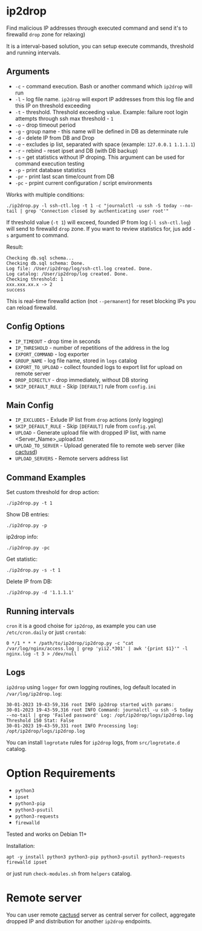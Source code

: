 # ip2drop

Find malicious IP addresses through executed command and send it's to firewalld `drop` zone for relaxing)

It is a interval-based solution, you can setup execute commands, threshold and running intervals.

## Arguments

* `-c` - command execution. Bash or another command which `ip2drop` will run
* `-l` - log file name. `ip2drop` will export IP addresses from this log file and this IP on threshold exceeding
* `-t` - threshold. Threshold exceeding value. Example: failure root login attempts through ssh max threshold - `1`
* `-o` - drop timeout period
* `-g` - group name - this name will be defined in DB as determinate rule
* `-d` - delete IP from DB and Drop
* `-e` - excludes ip list, separated with space (example: `127.0.0.1 1.1.1.1`)
* `-r` - rebind - reset ipset and DB (with DB backup)
* `-s` - get statistics without IP droping. This argument can be used for command execution testing
* `-p` - print database statistics
* `-pr` - print last scan time/count from DB
* `-pc` - prpint current configuration / script environments

Works with multiple conditions:

```
./ip2drop.py -l ssh-ctl.log -t 1 -c "journalctl -u ssh -S today --no-tail | grep 'Connection closed by authenticating user root'"
```

If threshold value (`-t 1`) will exceed, founded IP from log (`-l ssh-ctl.log`) will send to firewalld `drop` zone. 
If you want to review statistics for, jus add `-s` argument to command.

Result:

```
Checking db.sql schema...
Checking db.sql schema: Done.
Log file: /User/ip2drop/log/ssh-ctl.log created. Done.
Log catalog: /User/ip2drop/log created. Done.
Checking threshold: 1
xxx.xxx.xx.x -> 2
success
```

This is real-time firewalld action (not `--permanent`) for reset blocking IPs you can reload firewalld.

## Config Options

* `IP_TIMEOUT` - drop time in seconds
* `IP_THRESHOLD` - number of repetitions of the address in the log
* `EXPORT_COMMAND` - log exporter
* `GROUP_NAME` - log file name, stored in `logs` catalog
* `EXPORT_TO_UPLOAD` - collect founded logs to export list for upload on remote server
* `DROP_DIRECTLY` - drop immediately, without DB storing
* `SKIP_DEFAULT_RULE` - Skip `[DEFAULT]` rule from `config.ini`

## Main Config

* `IP_EXCLUDES` - Exlude IP list from `drop` actions (only logging) 
* `SKIP_DEFAULT_RULE` - Skip `[DEFAULT]` rule from `config.yml`
* `UPLOAD` - Generate upload file with dropped IP list, with name <Server_Name>_upload.txt
* `UPLOAD_TO_SERVER` - Upload generated file to remote web server (like [cactusd](https://github.com/m0zgen/cactusd))
* `UPLOAD_SERVERS` - Remote servers address list

## Command Examples

Set custom threshold for drop action:
```
./ip2drop.py -t 1
```

Show DB entries:
```
./ip2drop.py -p
```

ip2drop info:
```
./ip2drop.py -pc
```

Get statistic:
```
./ip2drop.py -s -t 1
```

Delete IP from DB:
```
./ip2drop.py -d '1.1.1.1'
```

## Running intervals

`cron` it is a good choise for `ip2drop`, as example you can use `/etc/cron.daily` or just `crontab`:

```
0 */1 * * * /path/to/ip2drop/ip2drop.py -c "cat /var/log/nginx/access.log | grep 'yii2.*301' | awk '{print $1}'" -l nginx.log -t 3 > /dev/null
```

## Logs

`ip2drop` using `logger` for own logging routines, log default located in `/var/log/ip2drop.log`:
```
30-01-2023 19-43-59,316 root INFO ip2drop started with params:
30-01-2023 19-43-59,316 root INFO Command: journalctl -u ssh -S today --no-tail | grep 'Failed password' Log: /opt/ip2drop/logs/ip2drop.log Threshold 150 Stat: False
30-01-2023 19-43-59,331 root INFO Processing log: /opt/ip2drop/logs/ip2drop.log
```

You can install `logrotate` rules for `ip2drop` logs, from `src/logrotate.d` catalog.

# Option Requirements

* `python3`
* `ipset`
* `python3-pip`
* `python3-psutil`
* `python3-requests`
* `firewalld`

Tested and works on Debian 11+

Installation:
```shell
apt -y install python3 python3-pip python3-psutil python3-requests firewalld ipset
```

or just run `check-modules.sh` from `helpers` catalog.

# Remote server

You can user remote [cactusd](https://github.com/m0zgen/cactusd) server as central server for collect, aggregate dropped IP and 
distribution for another `ip2drop` endpoints.